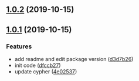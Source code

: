 <a name="1.0.2"></a>
## [1.0.2](https://github.com/koyoshiro/unicorn-core/compare/v1.0.1...v1.0.2) (2019-10-15)



<a name="1.0.1"></a>
## [1.0.1](https://github.com/koyoshiro/unicorn-core/compare/dfccb27...v1.0.1) (2019-10-15)


### Features

* add readme and edit package version ([d3d7b26](https://github.com/koyoshiro/unicorn-core/commit/d3d7b26))
* init code ([dfccb27](https://github.com/koyoshiro/unicorn-core/commit/dfccb27))
* update cypher ([4e02537](https://github.com/koyoshiro/unicorn-core/commit/4e02537))



